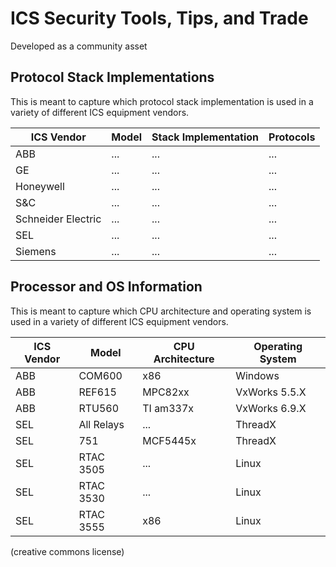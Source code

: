 # ICS Security Tools, Tips, and Trade

Developed as a community asset

## Protocol Stack Implementations

This is meant to capture which protocol stack implementation is used in a variety of different ICS equipment vendors.

| ICS Vendor         | Model | Stack Implementation | Protocols |
| ------------------ | ----- | -------------------- | --------- |
| ABB                | ...   | ...                  | ...       |
| GE                 | ...   | ...                  | ...       |
| Honeywell          | ...   | ...                  | ...       |
| S&C                | ...   | ...                  | ...       |
| Schneider Electric | ...   | ...                  | ...       |
| SEL                | ...   | ...                  | ...       |
| Siemens            | ...   | ...                  | ...       |

## Processor and OS Information

This is meant to capture which CPU architecture and operating system is used in a variety of different ICS equipment vendors.

| ICS Vendor | Model      | CPU Architecture | Operating System |
| ---------- | ---------- | ---------------- | ---------------- |
| ABB        | COM600     | x86              | Windows          |
| ABB        | REF615     | MPC82xx          | VxWorks 5.5.X    |
| ABB        | RTU560     | TI am337x        | VxWorks 6.9.X    |
| SEL        | All Relays | ...              | ThreadX          |
| SEL        | 751        | MCF5445x         | ThreadX          |
| SEL        | RTAC 3505  | ...              | Linux            |
| SEL        | RTAC 3530  | ...              | Linux            |
| SEL        | RTAC 3555  | x86              | Linux            |

(creative commons license)
